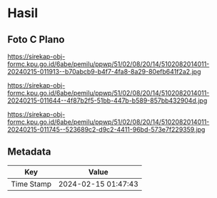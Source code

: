 # Hasil

## Foto C Plano

https://sirekap-obj-formc.kpu.go.id/6abe/pemilu/ppwp/51/02/08/20/14/5102082014011-20240215-011913--b70abcb9-b4f7-4fa8-8a29-80efb641f2a2.jpg

https://sirekap-obj-formc.kpu.go.id/6abe/pemilu/ppwp/51/02/08/20/14/5102082014011-20240215-011644--4f87b2f5-51bb-447b-b589-857bb432904d.jpg

https://sirekap-obj-formc.kpu.go.id/6abe/pemilu/ppwp/51/02/08/20/14/5102082014011-20240215-011745--523689c2-d9c2-4411-96bd-573e7f229359.jpg


## Metadata

| Key        | Value               |
| ---------- | ------------------- |
| Time Stamp | 2024-02-15 01:47:43 |



